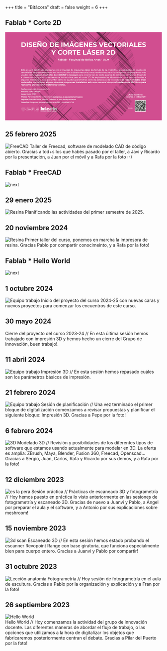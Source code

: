 +++
title = "Bitácora"
draft = false
weight = 6
+++

## Fablab * Corte 2D
![next](FABLAB_2.gif)  

## 25 febrero 2025
![FreeCAD](tallerFreecad.jpg)
Taller de Freecad, software de modelado CAD de código abierto. Gracias a tod+s los que habés pasado por el taller, a Javi y Ricardo por la presentación, a Juan por el móvil y a Rafa por la foto :-)  

## Fablab * FreeCAD
![next](freecad.jpg)  

## 29 enero 2025
![Resina](29enero2025.jpg)
Planificando las actividades del primer semestre de 2025.  

## 20 noviembre 2024
![Resina](HW_resina.jpg)
Primer taller del curso, ponemos en marcha la impresora de resina. Gracias Pablo por compartir conocimeinto, y a Rafa por la foto!  

## Fablab * Hello World 
![next](TallerFablab01.jpg)  
 
## 1 octubre 2024
![Equipo trabajo](1_2024.png)
Inicio del proyecto del curso 2024-25 con nuevas caras y nuevos proyectos para comenzar los encuentros de este curso.  

## 30 mayo 2024
Cierre del proyecto del curso 2023-24 // En esta última sesión hemos trabajado con impresión 3D y hemos hecho un cierre del Grupo de Innovación, buen trabajo!.

## 11 abril 2024
![Equipo trabajo](3DPRINT.jpg)
Impresión 3D // En esta sesión hemos repasado cuáles son los parámetros básicos de impresión.

## 21 febrero 2024
![Equipo trabajo](ET112255.jpg)
Sesión de planificación // Una vez terminado el primer bloque de digitalización comenzamos a revisar propuestas y planificar el siguiente bloque: Impresión 3D. Gracias a Pepe por la foto!

## 6 febrero 2024
![3D](3D57.jpg)
Modelado 3D // Revisión y posibilidades de los diferentes tipos de software que estamos usando actualmente para modelar en 3D. La oferta es amplia: ZBrush, Maya, Blender, Fusion 360, Freecad, Openscad... Gracias a Sergio, Juan, Carlos, Rafa y Ricardo por sus demos, y a Rafa por la foto!

## 12 diciembre 2023
![es la pera](PER115209.jpg)
Sesión práctica // Prácticas de escaneado 3D y fotogrametría // Hoy hemos puesto en práctica lo visto anteriormente en las sesiones de fotogrametría y escaneado 3D. Gracias de nuevo a Juanvi y Pablo, a Ángel por preparar el aula y el software, y a Antonio por sus explicaciones sobre meshroom!

## 15 noviembre 2023
![3d scan](SCN111814.jpg)
Escaneado 3D // En esta sesión hemos estado probando el escanner Revopoint Range con base giratoria, que funciona especialmente bien para cuerpo entero. Gracias a Juanvi y Pablo por compartir!

## 31 octubre 2023
![Lección anatomía](LAWA0001.jpg)
Fotogrametría // Hoy sesión de fotogrametría en el aula de escultura. Gracias a Pablo por la organización y explicación y a Fran por la foto!

## 26 septiembre 2023
![Hello World](HW4D0A43B1.jpg)   
Hello World // Hoy comenzamos la actividad del grupo de innovación docente. Las diferentes maneras de abordar el flujo de trabajo, o las opciones que utilizamos a la hora de digitalizar los objetos que fabricaremos posteriormente centran el debate. Gracias a Pilar del Puerto por la foto!
